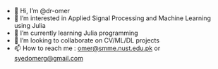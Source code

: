 - 👋 Hi, I’m @dr-omer
- 👀 I’m interested in Applied Signal Processing and Machine Learning using Julia 
- 🌱 I’m currently learning Julia programming
- 💞️ I’m looking to collaborate on CV/ML/DL projects
- 📫 How to reach me : omer@smme.nust.edu.pk or syedomerg@gmail.com

<!---
dr-omer/dr-omer is a ✨ special ✨ repository because its `README.md` (this file) appears on your GitHub profile.
You can click the Preview link to take a look at your changes.
--->
